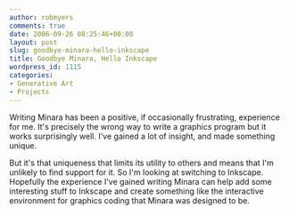 ```yaml
---
author: robmyers
comments: true
date: 2006-09-26 08:25:46+00:00
layout: post
slug: goodbye-minara-hello-inkscape
title: Goodbye Minara, Hello Inkscape
wordpress_id: 1115
categories:
- Generative Art
- Projects
---
```


Writing Minara has been a positive, if occasionally frustrating, experience for me. It's precisely the wrong way to write a graphics program but it works surprisingly well. I've gained a lot of insight, and made something unique.  
  
But it's that uniqueness that limits its utility to others and means that I'm unlikely to find support for it. So I'm looking at switching to Inkscape. Hopefully the experience I've gained writing Minara can help add some interesting stuff to Inkscape and create something like the interactive environment for graphics coding that Minara was designed to be.  


